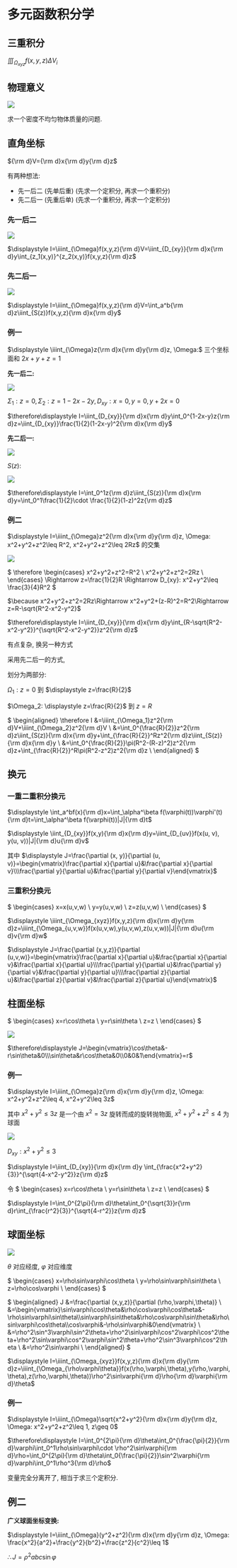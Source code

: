 # 多元函数积分学

## 三重积分

$\displaystyle \iiint_{\Omega_{xyz}}f(x,y,z)\Delta V_i$


## 物理意义

![](images/2021-04-20-08-04-45.png)

求一个密度不均匀物体质量的问题.


## 直角坐标

${\rm d}V={\rm d}x{\rm d}y{\rm d}z$

有两种想法:

* 先一后二 (先单后重) (先求一个定积分, 再求一个重积分)
* 先二后一 (先重后单) (先求一个重积分, 再求一个定积分)

### 先一后二

![](images/2021-04-20-08-13-34.png)

$\displaystyle I=\iiint_{\Omega}f(x,y,z){\rm d}V=\iint_{D_{xy}}{\rm d}x{\rm d}y\int_{z_1(x,y)}^{z_2(x,y)}f(x,y,z){\rm d}z$

### 先二后一

![](images/2021-04-20-08-21-28.png)

$\displaystyle I=\iiint_{\Omega}f(x,y,z){\rm d}V=\int_a^b{\rm d}z\iint_{S(z)}f(x,y,z){\rm d}x{\rm d}y$

### 例一

$\displaystyle \iiint_{\Omega}z{\rm d}x{\rm d}y{\rm d}z, \Omega:$ 三个坐标面和 $2x+y+z=1$

**先一后二:**

![](images/2021-04-20-08-28-30.png)

$\displaystyle\Sigma_1: z=0, \Sigma_2: z=1-2x-2y, D_{xy}: x=0, y=0, y+2x=0$

$\therefore\displaystyle I=\iint_{D_{xy}}{\rm d}x{\rm d}y\int_0^{1-2x-y}z{\rm d}z=\iint_{D_{xy}}\frac{1}{2}(1-2x-y)^2{\rm d}x{\rm d}y$

**先二后一:**

![](images/2021-04-20-08-34-23.png)

$S(z):$

![](images/2021-04-20-08-35-49.png)

$\therefore\displaystyle I=\int_0^1z{\rm d}z\iint_{S(z)}{\rm d}x{\rm d}y=\int_0^1\frac{1}{2}\cdot \frac{1}{2}(1-z)^2z{\rm d}z$

### 例二

$\displaystyle I=\iiint_{\Omega}z^2{\rm d}x{\rm d}y{\rm d}z, \Omega: x^2+y^2+z^2\leq R^2, x^2+y^2+z^2\leq 2Rz$ 的交集

![](images/2021-04-20-08-49-37.png)

$
\therefore
\begin{cases}
x^2+y^2+z^2=R^2 \\
x^2+y^2+z^2=2Rz \\
\end{cases}
\Rightarrow z=\frac{1}{2}R \Rightarrow D_{xy}: x^2+y^2\leq \frac{3}{4}R^2
$

$\because x^2+y^2+z^2=2Rz\Rightarrow x^2+y^2+(z-R)^2=R^2\Rightarrow z=R-\sqrt{R^2-x^2-y^2}$

$\therefore\displaystyle I=\iint_{D_{xy}}{\rm d}x{\rm d}y\int_{R-\sqrt{R^2-x^2-y^2}}^{\sqrt{R^2-x^2-y^2}}z^2{\rm d}z$

有点复杂, 换另一种方式

采用先二后一的方式,

划分为两部分:

$\Omega_1: z=0$ 到 $\displaystyle z=\frac{R}{2}$

$\Omega_2: \displaystyle z=\frac{R}{2}$ 到 $z=R$

$
\begin{aligned}
\therefore I
&=\iiint_{\Omega_1}z^2{\rm d}V+\iiint_{\Omega_2}z^2{\rm d}V \\
&=\int_0^{\frac{R}{2}}z^2{\rm d}z\iint_{S(z)}{\rm d}x{\rm d}y+\int_{\frac{R}{2}}^Rz^2{\rm d}z\iint_{S(z)}{\rm d}x{\rm d}y \\
&=\int_0^{\frac{R}{2}}\pi(R^2-(R-z)^2)z^2{\rm d}z+\int_{\frac{R}{2}}^R\pi(R^2-z^2)z^2{\rm d}z \\
\end{aligned}
$


## 换元

### 一重二重积分换元

$\displaystyle \int_a^bf(x){\rm d}x=\int_\alpha^\beta f(\varphi(t))\varphi'(t){\rm d}t=\int_\alpha^\beta f(\varphi(t))|J|{\rm d}t$

$\displaystyle \iint_{D_{xy}}f(x,y){\rm d}x{\rm d}y=\iint_{D_{uv}}f(x(u, v), y(u, v))|J|{\rm d}u{\rm d}v$

其中 $\displaystyle J=\frac{\partial (x, y)}{\partial (u, v)}=\begin{vmatrix}\frac{\partial x}{\partial u}&\frac{\partial x}{\partial v}\\\frac{\partial y}{\partial u}&\frac{\partial y}{\partial v}\end{vmatrix}$

### 三重积分换元

$
\begin{cases}
x=x(u,v,w) \\
y=y(u,v,w) \\
z=z(u,v,w) \\
\end{cases}
$

$\displaystyle \iiint_{\Omega_{xyz}}f(x,y,z){\rm d}x{\rm d}y{\rm d}z=\iiint_{\Omega_{u,v,w}}f(x(u,v,w),y(u,v,w),z(u,v,w))|J|{\rm d}u{\rm d}v{\rm d}w$

$\displaystyle J=\frac{\partial (x,y,z)}{\partial (u,v,w)}=\begin{vmatrix}\frac{\partial x}{\partial u}&\frac{\partial x}{\partial v}&\frac{\partial x}{\partial u}\\\frac{\partial y}{\partial u}&\frac{\partial y}{\partial v}&\frac{\partial y}{\partial u}\\\frac{\partial z}{\partial u}&\frac{\partial z}{\partial v}&\frac{\partial z}{\partial u}\end{vmatrix}$


## 柱面坐标

$
\begin{cases}
x=r\cos\theta \\
y=r\sin\theta \\
z=z \\
\end{cases}
$

![](images/2021-04-20-09-15-21.png)

$\therefore\displaystyle J=\begin{vmatrix}\cos\theta&-r\sin\theta&0\\\sin\theta&r\cos\theta&0\\0&0&1\end{vmatrix}=r$

### 例一

$\displaystyle I=\iiint_{\Omega}z{\rm d}x{\rm d}y{\rm d}z, \Omega: x^2+y^2+z^2\leq 4, x^2+y^2\leq 3z$

其中 $x^2+y^2\leq 3z$ 是一个由 $x^2=3z$ 旋转而成的旋转抛物面, $x^2+y^2+z^2\leq 4$ 为球面

![](images/2021-04-20-09-23-44.png)

$D_{xy}: x^2+y^2\leq 3$

$\displaystyle I=\iint_{D_{xy}}{\rm d}x{\rm d}y
\int_{\frac{x^2+y^2}{3}}^{\sqrt{4-x^2-y^2}}z{\rm d}z$

令 $
\begin{cases}
x=r\cos\theta \\
y=r\sin\theta \\
z=z \\
\end{cases}
$

$\displaystyle I=\int_0^{2\pi}{\rm d}\theta\int_0^{\sqrt{3}}r{\rm d}r\int_{\frac{r^2}{3}}^{\sqrt{4-r^2}}z{\rm d}z$


## 球面坐标

![](images/2021-04-20-09-33-07.png)

$\theta$ 对应经度, $\varphi$ 对应维度

$
\begin{cases}
x=\rho\sin\varphi\cos\theta \\
y=\rho\sin\varphi\sin\theta \\
z=\rho\cos\varphi \\
\end{cases}
$

$
\begin{aligned}
J
&=\frac{\partial (x,y,z)}{\partial (\rho,\varphi,\theta)} \\
&=\begin{vmatrix}\sin\varphi\cos\theta&\rho\cos\varphi\cos\theta&-\rho\sin\varphi\sin\theta\\\sin\varphi\sin\theta&\rho\cos\varphi\sin\theta&\rho\sin\varphi\cos\theta\\\cos\varphi&-\rho\sin\varphi&0\end{vmatrix} \\
&=\rho^2\sin^3\varphi\sin^2\theta+\rho^2\sin\varphi\cos^2\varphi\cos^2\theta+\rho^2\sin\varphi\cos^2\varphi\sin^2\theta+\rho^2\sin^3\varphi\cos^2\theta \\
&=\rho^2\sin\varphi \\
\end{aligned}
$

$\displaystyle I=\iiint_{\Omega_{xyz}}f(x,y,z){\rm d}x{\rm d}y{\rm d}z=\iiint_{\Omega_{\rho\varphi\theta}}f(x(\rho,\varphi,\theta),y(\rho,\varphi,\theta),z(\rho,\varphi,\theta))\rho^2\sin\varphi{\rm d}\rho{\rm d}\varphi{\rm d}\theta$

### 例一

$\displaystyle I=\iiint_{\Omega}\sqrt{x^2+y^2}{\rm d}x{\rm d}y{\rm d}z, \Omega: x^2+y^2+z^2\leq 1, z\geq 0$

$\therefore\displaystyle I=\int_0^{2\pi}{\rm d}\theta\int_0^{\frac{\pi}{2}}{\rm d}\varphi\int_0^1\rho\sin\varphi\cdot \rho^2\sin\varphi{\rm d}\rho=\int_0^{2\pi}{\rm d}\theta\int_0{\frac{\pi}{2}}\sin^2\varphi{\rm d}\varphi\int_0^1\rho^3{\rm d}\rho$

变量完全分离开了, 相当于求三个定积分.


## 例二

**广义球面坐标变换:**

$\displaystyle I=\iiint_{\Omega}(y^2+z^2){\rm d}x{\rm d}y{\rm d}z, \Omega: \frac{x^2}{a^2}+\frac{y^2}{b^2}+\frac{z^2}{c^2}\leq 1$

$\therefore J=\rho^2abc\sin\varphi$



